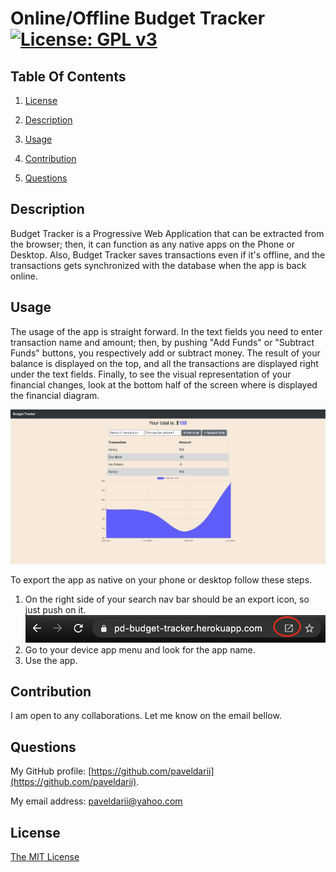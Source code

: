 # Online/Offline Budget Tracker [![License: GPL v3](https://img.shields.io/badge/License-MIT-yellow.svg)](https://opensource.org/licenses/MIT)

## Table Of Contents

1. [License](#license)

2. [Description](#description)

3. [Usage](#usage)

4. [Contribution](#Contribution)

5. [Questions](#questions)

## Description

Budget Tracker is a Progressive Web Application that can be extracted from the browser; then, it can function as any native apps on the Phone or Desktop. Also, Budget Tracker saves transactions even if it's offline, and the transactions gets synchronized with the database when the app is back online.

## Usage

The usage of the app is straight forward. In the text fields you need to enter transaction name and amount; then, by pushing "Add Funds" or "Subtract Funds" buttons, you respectively add or subtract money. The result of your balance is displayed on the top, and all the transactions are displayed right under the text fields. Finally, to see the visual representation of your financial changes, look at the bottom half of the screen where is displayed the financial diagram.

![main page](screenshots/main.png)

To export the app as native on your phone or desktop follow these steps.

1. On the right side of your search nav bar should be an export icon, so just push on it.  
   ![export native](screenshots/native-link.png)
2. Go to your device app menu and look for the app name.
3. Use the app.

## Contribution

I am open to any collaborations. Let me know on the email bellow.

## Questions

My GitHub profile: [https://github.com/paveldarii](https://github.com/paveldarii).

My email address: paveldarii@yahoo.com

## License

[The MIT License](https://opensource.org/licenses/MIT/)
